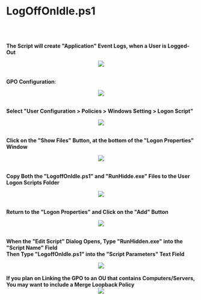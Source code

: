 <h1>LogOffOnIdle.ps1</h1><br />
<br />

<b>The Script will create "Application" Event Logs, when a User is Logged-Out</b><br />
<center><img src="https://i.imgur.com/uZlZYft.png"></center><br />

<b>GPO Configuration</b>:<br />
<center><img src="https://i.imgur.com/oIhHVER.png"></center><br />

<b>Select "User Configuration > Policies > Windows Setting > Logon Script"</b><br />
<center><img src="https://i.imgur.com/AEKlZOk.png"></center><br />

<b>Click on the "Show Files" Button, at the bottom of the "Logon Properties" Window</b><br />
<center><img src="https://i.imgur.com/WYXjkqN.png"></center><br />

<b>Copy Both the "LogoffOnIdle.ps1" and "RunHidde.exe" Files to the User Logon Scripts Folder</b><br />
<center><img src="https://i.imgur.com/FLsmJuQ.png"></center><br />

<b>Return to the "Logon Properties" and Click on the "Add" Button</b><br />
<center><img src="https://i.imgur.com/wwhWjdQ.png"></center><br />

<b>When the "Edit Script" Dialog Opens, Type "RunHidden.exe" into the "Script Name" Field</b><br />
<b>Then Type "LogoffOnIdle.ps1" into the "Script Parameters" Text Field</b><br />
<center><img src="https://i.imgur.com/N5303F5.png"></center><br />
<b>If you plan on Linking the GPO to an OU that contains Computers/Servers,</b><br />
<b>You may want to include a Merge Loopback Policy</b><br />
<center><img src="https://i.imgur.com/xRH2PNp.png"></center><br />
